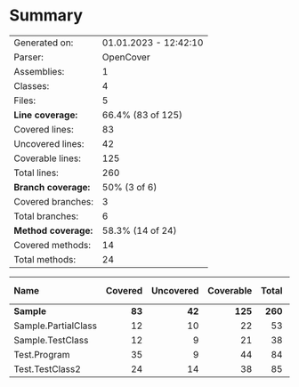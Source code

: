 # Summary
|||
|:---|:---|
| Generated on: | 01.01.2023 - 12:42:10 |
| Parser: | OpenCover |
| Assemblies: | 1 |
| Classes: | 4 |
| Files: | 5 |
| **Line coverage:** | 66.4% (83 of 125) |
| Covered lines: | 83 |
| Uncovered lines: | 42 |
| Coverable lines: | 125 |
| Total lines: | 260 |
| **Branch coverage:** | 50% (3 of 6) |
| Covered branches: | 3 |
| Total branches: | 6 |
| **Method coverage:** | 58.3% (14 of 24) |
| Covered methods: | 14 |
| Total methods: | 24 |

|**Name**|**Covered**|**Uncovered**|**Coverable**|**Total**|**Line coverage**|**Covered**|**Total**|**Branch coverage**|**Covered**|**Total**|**Method coverage**|
|:---|---:|---:|---:|---:|---:|---:|---:|---:|---:|---:|---:|
|**Sample**|**83**|**42**|**125**|**260**|**66.4%**|**3**|**6**|**50%**|**14**|**24**|**58.3%**|
|Sample.PartialClass|12|10|22|53|54.5%|1|2|50%|3|6|50%|
|Sample.TestClass|12|9|21|38|57.1%|1|2|50%|1|2|50%|
|Test.Program|35|9|44|84|79.5%|0|0||4|6|66.6%|
|Test.TestClass2|24|14|38|85|63.1%|1|2|50%|6|10|60%|
